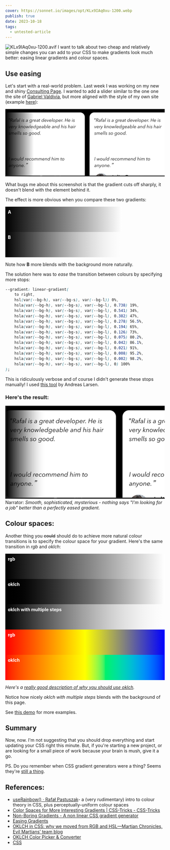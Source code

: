 ```yaml
---
cover: https://sonnet.io/images/opt/KLx9IAq0xu-1200.webp
publish: true
date: 2023-10-18
tags:
  - untested-article
---
```

![KLx9IAq0xu-1200.avif](https://sonnet.io/images/opt/KLx9IAq0xu-1200.avif)
I want to talk about two cheap and relatively simple changes you can add to your CSS to make gradients look much better: easing linear gradients and colour spaces.

## Use easing

Let's start with a real-world problem. Last week I was working on my new and shiny [Consulting Page](https://consulting.sonnet.io). I wanted to add a slider similar to the one one the site of [Gabriel Valdivia](https://www.gabrielvaldivia.com), but more aligned with the style of my own site (example [here](https://consulting.sonnet.io/#testimonials)):

![733](gradient-sharp.webp)

What bugs me about this screenshot is that the gradient cuts off sharply, it doesn't blend with the element behind it.

The effect is more obvious when you compare these two gradients:

<div  class='strip' style='width: 70%;padding: .5rem; color: white; font-weight: bold;height: 4rem; background: linear-gradient(to right, black, white)'>
A </div>

<div  class='strip' style='width: 70%;padding: .5rem; color: white; font-weight: bold; height: 4rem; background: linear-gradient(
			to right,
			hsl(0deg, 0%, 0%) 0%,
			hsla(0deg, 0%, 0%, 0.738) 19%,
			hsla(0deg, 0%, 0%, 0.541) 34%,
			hsla(0deg, 0%, 0%, 0.382) 47%,
			hsla(0deg, 0%, 0%, 0.278) 56.5%,
			hsla(0deg, 0%, 0%, 0.194) 65%,
			hsla(0deg, 0%, 0%, 0.126) 73%,
			hsla(0deg, 0%, 0%, 0.075) 80.2%,
			hsla(0deg, 0%, 0%, 0.042) 86.1%,
			hsla(0deg, 0%, 0%, 0.021) 91%,
			hsla(0deg, 0%, 0%, 0.008) 95.2%,
			hsla(0deg, 0%, 0%, 0.002) 98.2%,
			hsla(0deg, 0%, 0%, 0) 100%
		)'>B</div>


Note how **B** more blends with the background more naturally.

The solution here was to *ease* the transition between colours by specifying more stops:

```css
--gradient: linear-gradient(
	to right,
	hsl(var(--bg-h), var(--bg-s), var(--bg-l)) 0%,
	hsla(var(--bg-h), var(--bg-s), var(--bg-l), 0.738) 19%,
	hsla(var(--bg-h), var(--bg-s), var(--bg-l), 0.541) 34%,
	hsla(var(--bg-h), var(--bg-s), var(--bg-l), 0.382) 47%,
	hsla(var(--bg-h), var(--bg-s), var(--bg-l), 0.278) 56.5%,
	hsla(var(--bg-h), var(--bg-s), var(--bg-l), 0.194) 65%,
	hsla(var(--bg-h), var(--bg-s), var(--bg-l), 0.126) 73%,
	hsla(var(--bg-h), var(--bg-s), var(--bg-l), 0.075) 80.2%,
	hsla(var(--bg-h), var(--bg-s), var(--bg-l), 0.042) 86.1%,
	hsla(var(--bg-h), var(--bg-s), var(--bg-l), 0.021) 91%,
	hsla(var(--bg-h), var(--bg-s), var(--bg-l), 0.008) 95.2%,
	hsla(var(--bg-h), var(--bg-s), var(--bg-l), 0.002) 98.2%,
	hsla(var(--bg-h), var(--bg-s), var(--bg-l), 0) 100%
);
```

This is ridiculously verbose and of course I didn't generate these stops manually! I used [this tool](https://larsenwork.com/easing-gradients/) by Andreas Larsen.

### Here's the result:

![2841](gradient-smooth.webp)
Narrator: *Smooth, sophisticated, mysterious - nothing says "I'm looking for a job" better than a perfectly eased gradient.*

## Colour spaces:

Another thing you ~~could~~ should do to achieve more natural colour transitions is to specify the colour space for your gradient. Here's the same transition in *rgb* and *oklch*:

<div  class='strip' style='padding: .5rem; color: white; font-weight: bold;height: 4rem; background: linear-gradient(to right, black, white)'>
rgb</div>
<div  class='strip' style='padding: .5rem; color: white; font-weight: bold;height: 4rem; background: linear-gradient(to right in oklch, black, white)'>
oklch</div>
<div  class='strip' style='padding: .5rem; color: white; font-weight: bold; height: 4rem; background: linear-gradient(
			to right in oklch,
			hsl(0deg, 0%, 0%) 0%,
			hsla(0deg, 0%, 0%, 0.738) 19%,
			hsla(0deg, 0%, 0%, 0.541) 34%,
			hsla(0deg, 0%, 0%, 0.382) 47%,
			hsla(0deg, 0%, 0%, 0.278) 56.5%,
			hsla(0deg, 0%, 0%, 0.194) 65%,
			hsla(0deg, 0%, 0%, 0.126) 73%,
			hsla(0deg, 0%, 0%, 0.075) 80.2%,
			hsla(0deg, 0%, 0%, 0.042) 86.1%,
			hsla(0deg, 0%, 0%, 0.021) 91%,
			hsla(0deg, 0%, 0%, 0.008) 95.2%,
			hsla(0deg, 0%, 0%, 0.002) 98.2%,
			hsla(0deg, 0%, 0%, 0) 100%
		)'>oklch with multiple steps</div>
		
<div class='strip' style='padding: .5rem; color: white; font-weight: bold; height: 4rem; background: linear-gradient(to right, red, yellow, blue)'>rgb</div>
<div class='strip' style='padding: .5rem; color: white; font-weight: bold; height: 4rem; background: linear-gradient(to right in oklch, red, yellow, blue)'>oklch</div>

*Here's a [really good description of why you should use oklch](https://evilmartians.com/chronicles/oklch-in-css-why-quit-rgb-hsl).*

Notice how nicely *oklch with multiple steps* blends with the background of this page. 

See [this demo](https://codepen.io/argyleink/pen/OJObWEW) for more examples.

## Summary

Now, now. I'm not suggesting that you should drop everything and start updating your CSS right this minute. But, if you're starting a new project, or are looking for a small piece of work because your brain is mush, give it a go. 

PS. Do you remember when CSS gradient generators were a thing? Seems they're [still a thing](https://non-boring-gradients.netlify.app).

## References:


- [useRainbow() · Rafał Pastuszak](https://sonnet.io/posts/use-rainbow/)- a (very rudimentary) intro to colour theory in CSS, plus perceptually-uniform colour spaces
- [Color Spaces for More Interesting Gradients | CSS-Tricks - CSS-Tricks](https://css-tricks.com/color-spaces-for-more-interesting-css-gradients/)
- [Non-Boring Gradients - A non linear CSS gradient generator](https://non-boring-gradients.netlify.app)
- [Easing Gradients](https://larsenwork.com/easing-gradients/)
- [OKLCH in CSS: why we moved from RGB and HSL—Martian Chronicles, Evil Martians’ team blog](https://evilmartians.com/chronicles/oklch-in-css-why-quit-rgb-hsl)
- [OKLCH Color Picker & Converter](https://oklch.com/#70,0.1,133,100)
- [CSS](<../CSS>)
